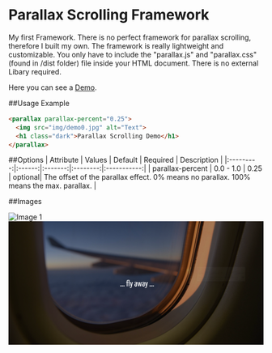 # Parallax Scrolling Framework
My first Framework. There is no perfect framework for parallax scrolling, therefore I built my own. The framework is really lightweight and customizable. You only have to include the "parallax.js" and "parallax.css" (found in /dist folder) file inside your HTML document. There is no external Libary required. 

Here you can see a [Demo](https://afinkndreas.github.io/parallax-scrolling-v2/demo/).

##Usage Example
```html
<parallax parallax-percent="0.25">
  <img src="img/demo0.jpg" alt="Text">
  <h1 class="dark">Parallax Scrolling Demo</h1>
</parallax>
```
##Options
| Attribute | Values | Default | Required | Description |
|:---------:|:------:|:-------:|:--------:|:-----------:|
| parallax-percent | 0.0 - 1.0 | 0.25 | optional| The offset of the parallax effect. 0% means no parallax. 100% means the max. parallax. |

##Images

![Image 1](https://raw.githubusercontent.com/aFINKndreas/parallax-scrolling-v2/master/img/screen0.png "Image 1")
![Image 2](https://raw.githubusercontent.com/aFINKndreas/parallax-scrolling-v2/master/img/screen1.png "Image 2")
